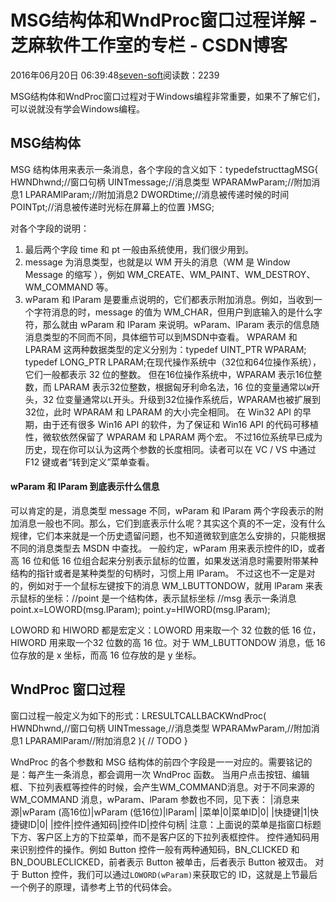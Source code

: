 
# MSG结构体和WndProc窗口过程详解 -  芝麻软件工作室的专栏 - CSDN博客


2016年06月20日 06:39:48[seven-soft](https://me.csdn.net/softn)阅读数：2239


MSG结构体和WndProc窗口过程对于Windows编程非常重要，如果不了解它们，可以说就没有学会Windows编程。
## MSG结构体
MSG 结构体用来表示一条消息，各个字段的含义如下：typedefstructtagMSG{
HWNDhwnd;//窗口句柄
UINTmessage;//消息类型
WPARAMwParam;//附加消息1
LPARAMlParam;//附加消息2
DWORDtime;//消息被传递时候的时间
POINTpt;//消息被传递时光标在屏幕上的位置
}MSG;

对各个字段的说明：
1) 最后两个字段 time 和 pt 一般由系统使用，我们很少用到。
2) message 为消息类型，也就是以 WM 开头的消息（WM 是 Window Message 的缩写 ），例如 WM_CREATE、WM_PAINT、WM_DESTROY、WM_COMMAND 等。
2) wParam 和 lParam 是要重点说明的，它们都表示附加消息。例如，当收到一个字符消息的时，message 的值为 WM_CHAR，但用户到底输入的是什么字符，那么就由 wParam 和 lParam 来说明。wParam、lParam
 表示的信息随消息类型的不同而不同，具体细节可以到MSDN中查看。
WPARAM 和 LPARAM 这两种数据类型的定义分别为：typedef  UINT_PTR  WPARAM;
typedef  LONG_PTR  LPARAM;在现代操作系统中（32位和64位操作系统），它们一般都表示 32 位的整数。
但在16位操作系统中，WPARAM 表示16位整数，而 LPARAM 表示32位整数，根据匈牙利命名法，16 位的变量通常以`W`开头，32
 位变量通常以`L`开头。升级到32位操作系统后，WPARAM也被扩展到32位，此时
 WPARAM 和 LPARAM 的大小完全相同。
在 Win32 API 的早期，由于还有很多 Win16 API 的软件，为了保证和 Win16 API 的代码可移植性，微软依然保留了 WPARAM 和 LPARAM 两个宏。
不过16位系统早已成为历史，现在你可以认为这两个参数的长度相同。读者可以在 VC / VS 中通过 F12 键或者“转到定义”菜单查看。
#### wParam 和 lParam 到底表示什么信息
可以肯定的是，消息类型 message 不同，wParam 和 lParam 两个字段表示的附加消息一般也不同。那么，它们到底表示什么呢？其实这个真的不一定，没有什么规律，它们本来就是一个历史遗留问题，也不知道微软到底怎么安排的，只能根据不同的消息类型去
 MSDN 中查找。
一般约定，wParam 用来表示控件的ID，或者高 16 位和低 16 位组合起来分别表示鼠标的位置，如果发送消息时需要附带某种结构的指针或者是某种类型的句柄时，习惯上用 lParam。
不过这也不一定是对的，例如对于一个鼠标左键按下的消息 WM_LBUTTONDOW，就用 lParam 来表示鼠标的坐标：//point 是一个结构体，表示鼠标坐标
//msg 表示一条消息
point.x=LOWORD(msg.lParam);
point.y=HIWORD(msg.lParam);

LOWORD 和 HIWORD 都是宏定义：LOWORD 用来取一个 32 位数的低 16 位，HIWORD 用来取一个32 位数的高 16 位。对于 WM_LBUTTONDOW
 消息，低 16 位存放的是 x 坐标，而高 16 位存放的是 y 坐标。
## WndProc 窗口过程
窗口过程一般定义为如下的形式：LRESULTCALLBACKWndProc(
HWNDhwnd,//窗口句柄
UINTmessage,//消息类型
WPARAMwParam,//附加消息1
LPARAMlParam//附加消息2
){
// TODO
}

WndProc 的各个参数和 MSG 结构体的前四个字段是一一对应的。需要铭记的是：每产生一条消息，都会调用一次
 WndProc 函数。
当用户点击按钮、编辑框、下拉列表框等控件的时候，会产生WM_COMMAND消息。对于不同来源的 WM_COMMAND 消息，wParam、lParam 参数也不同，见下表：
|消息来源|wParam (高16位)|wParam (低16位)|lParam|
|菜单|0|菜单ID|0|
|快捷键|1|快捷键ID|0|
|控件|控件通知码|控件ID|控件句柄|
注意：上面说的菜单是指窗口标题下方、客户区上方的下拉菜单，而不是客户区的下拉列表框控件。
控件通知码用来识别控件的操作。例如 Button 控件一般有两种通知码，BN_CLICKED 和 BN_DOUBLECLICKED，前者表示 Button 被单击，后者表示 Button 被双击。
对于 Button 控件，我们可以通过`LOWORD(wParam)`来获取它的
 ID，这就是上节最后一个例子的原理，请参考上节的代码体会。

